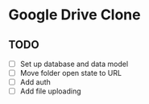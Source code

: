 # Google Drive Clone

## TODO

- [ ] Set up database and data model
- [ ] Move folder open state to URL
- [ ] Add auth
- [ ] Add file uploading
